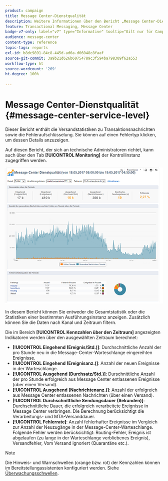 ```yaml
---
product: campaign
title: Message Center-Dienstqualität
description: Weitere Informationen über den Bericht „Message Center-Dienstqualität“
feature: Transactional Messaging, Message Center
badge-v7-only: label="v7" type="Informative" tooltip="Gilt nur für Campaign Classic v7"
audience: message-center
content-type: reference
topic-tags: reports
exl-id: b8dc9891-84c8-445d-ad6a-d06048c8faaf
source-git-commit: 3a9b21d626b60754789c3f594ba798309f62a553
workflow-type: ht
source-wordcount: '269'
ht-degree: 100%

---
```


# Message Center-Dienstqualität {#message-center-service-level}



Dieser Bericht enthält die Versandstatistiken zu Transaktionsnachrichten sowie die Fehleraufschlüsselung. Sie können auf einen Fehlertyp klicken, um dessen Details anzuzeigen.

Auf diesen Bericht, der sich an technische Administratoren richtet, kann auch über den Tab **[!UICONTROL Monitoring]** der Kontrollinstanz zugegriffen werden.

![](assets/mc_reports_1.png)

In diesem Bericht können Sie entweder die Gesamtstatistik oder die Statistiken einer bestimmten Ausführungsinstanz anzeigen. Zusätzlich können Sie die Daten nach Kanal und Zeitraum filtern.

Die im Bereich **[!UICONTROL Kennzahlen über den Zeitraum]** angezeigten Indikatoren werden über den ausgewählten Zeitraum berechnet:

* **[!UICONTROL Eingehend (Ereignis/Std.)]**: Durchschnittliche Anzahl der pro Stunde neu in die Message-Center-Warteschlange eingereihten Ereignisse.
* **[!UICONTROL Eingehend (Ereignisanz.)]**: Anzahl der neuen Ereignisse in der Warteschlange.
* **[!UICONTROL Ausgehend (Durchsatz/Std.)]**: Durschnittliche Anzahl der pro Stunde erfolgreich aus Message Center entlassenen Ereignisse (über einen Versand).
* **[!UICONTROL Ausgehend (Nachrichtenanz.)]**: Anzahl der erfolgreich aus Message Center entlassenen Nachrichten (über einen Versand).
* **[!UICONTROL Durchschnittliche Sendungsdauer (Sekunden)]**: Durchschnittliche Dauer, die erfolgreich verarbeitete Ereignisse in Message Center verbringen. Die Berechnung berücksichtigt die Verarbeitungs- und MTA-Versanddauer.
* **[!UICONTROL Fehlerrate]**: Anzahl fehlerhafter Ereignisse im Vergleich zur Anzahl der Neuzugänge in der Message-Center-Warteschlange. Folgende Fehler werden berücksichtigt: Routing-Fehler, Ereignis ist abgelaufen (zu lange in der Warteschlange verbliebenes Ereignis), Versandfehler, Vom Versand ignoriert (Quarantäne etc.).

>[!NOTE]
>
>Die Hinweis- und Warnschwellen (orange bzw. rot) der Kennzahlen können im Bereitstellungassistenten konfiguriert werden. Siehe [Überwachungsschwellen](../../message-center/using/additional-configurations.md#monitoring-thresholds).
